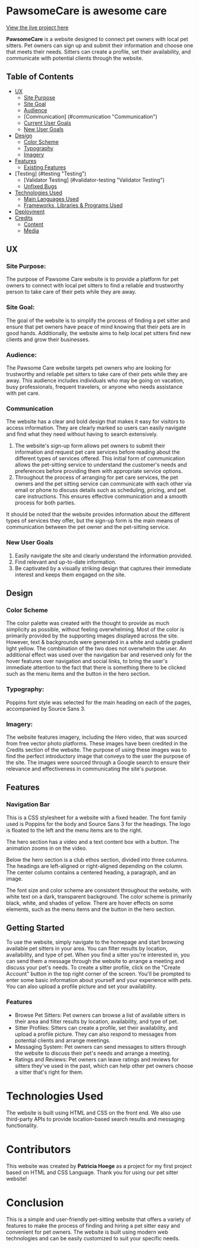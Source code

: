# PawsomeCare is awesome care
[View the live project here](https://patthoege.github.io/pawsome-care/)

**PawsomeCare** is a website designed to connect pet owners with local pet sitters. Pet owners can sign up and submit their information and choose one that meets their needs. Sitters can create a profile, set their availability, and communicate with potential clients through the website.

## Table of Contents
+ [UX](#ux "UX")
  + [Site Purpose](#site-purpose "Site Purpose")
  + [Site Goal](#site-goal "Site Goal")
  + [Audience](#audience "Audience")
  + [Communication] (#communication "Communication")
  + [Current User Goals](#current-user-goals "Current User Goals")
  + [New User Goals](#new-user-goals "New User Goals")
+ [Design](#design "Design")
  + [Color Scheme](#colour-scheme "Color Scheme")
  + [Typography](#typography "Typography")
  + [Imagery](#imagery "Imagery")
+ [Features](#features "Features")
  + [Existing Features](#existing-features "Existing Features")
+ [Testing] (#testing "Testing")
  + [Validator Testing] (#validator-testing "Validator Testing")
  + [Unfixed Bugs](#unfixed-bugs "Unfixed Bugs")
+ [Technologies Used](#technologies-used "Technologies Used")
  + [Main Languages Used](#main-languages-used "Main Languages Used")
  + [Frameworks, Libraries & Programs Used](#frameworks-libraries-programs-used "Frameworks, Libraries & Programs Used")
+ [Deployment](#deployment "Deployment")
+ [Credits](#credits "Credits")
  + [Content](#content "Content")
  + [Media](#media "Media")


## UX

### Site Purpose:
The purpose of Pawsome Care website is to provide a platform for pet owners to connect with local pet sitters to find a reliable and trustworthy person to take care of their pets while they are away.


### Site Goal:
The goal of the website is to simplify the process of finding a pet sitter and ensure that pet owners have peace of mind knowing that their pets are in good hands. Additionally, the website aims to help local pet sitters find new clients and grow their businesses.

### Audience:
The Pawsome Care website targets pet owners who are looking for trustworthy and reliable pet sitters to take care of their pets while they are away.  This audience includes individuals who may be going on vacation, busy professionals, frequent travelers, or anyone who needs assistance with pet care.

### Communication
 The website has a clear and bold design that makes it easy for visitors to access information. They are clearly marked so users can easily navigate and find what they need without having to search extensively.
1. The website's sign-up form allows pet owners to submit their information and request pet care services before reading about the different types of services offered. This initial form of communication allows the pet-sitting service to understand the customer's needs and preferences before providing them with appropriate service options.
  2. Throughout the process of arranging for pet care services, the pet owners and the pet sitting service can communicate with each other via email or phone to discuss details such as scheduling, pricing, and pet care instructions. This ensures effective communication and a smooth process for both parties.

It should be noted that the website provides information about the different types of services they offer, but the sign-up form is the main means of communication between the pet owner and the pet-sitting service.

### New User Goals
1. Easily navigate the site and clearly understand the information provided.
2. Find relevant and up-to-date information.
3. Be captivated by a visually striking design that captures their immediate interest and keeps them engaged on the site.

## Design

### Color Scheme
The color palette was created with the thought to provide as much simplicity as possible, without feeling overwhelming. Most of the color is primarily provided by the supporting images displayed across the site. However, text & backgrounds were generated in a white and subtle gradient light yellow. The combination of the two does not overwhelm the user.
An additional effect was used over the navigation bar and reserved only for the hover features over navigation and social links, to bring the user's immediate attention to the fact that there is something there to be clicked such as the menu items and the button in the hero section.

### Typography:
Poppins font style was selected for the main heading on each of the pages, accompanied by Source Sans 3. 

### Imagery:
The website features imagery, including the Hero video, that was sourced from free vector photo platforms. These images have been credited in the Credits section of the website. The purpose of using these images was to find the perfect introductory image that conveys to the user the purpose of the site. The images were sourced through a Google search to ensure their relevance and effectiveness in communicating the site's purpose.

## Features

### Navigation Bar
This is a CSS stylesheet for a website with a fixed header. The font family used is Poppins for the body and Source Sans 3 for the headings. The logo is floated to the left and the menu items are to the right. 

The hero section has a video and a text content box with a button. The animation zooms in on the video.

Below the hero section is a club ethos section, divided into three columns. The headings are left-aligned or right-aligned depending on the column. The center column contains a centered heading, a paragraph, and an image.

The font size and color scheme are consistent throughout the website, with white text on a dark, transparent background. The color scheme is primarily black, white, and shades of yellow. There are hover effects on some elements, such as the menu items and the button in the hero section.





## Getting Started
To use the website, simply navigate to the homepage and start browsing available pet sitters in your area. You can filter results by location, availability, and type of pet. When you find a sitter you're interested in, you can send them a message through the website to arrange a meeting and discuss your pet's needs.
To create a sitter profile, click on the "Create Account" button in the top right corner of the screen. You'll be prompted to enter some basic information about yourself and your experience with pets. You can also upload a profile picture and set your availability.

### Features
* Browse Pet Sitters: Pet owners can browse a list of available sitters in their area and filter results by location, availability, and type of pet.
* Sitter Profiles: Sitters can create a profile, set their availability, and upload a profile picture. They can also respond to messages from potential clients and arrange meetings.
* Messaging System: Pet owners can send messages to sitters through the website to discuss their pet's needs and arrange a meeting.
* Ratings and Reviews: Pet owners can leave ratings and reviews for sitters they've used in the past, which can help other pet owners choose a sitter that's right for them.

# Technologies Used
The website is built using HTML and CSS on the front end. We also use third-party APIs to provide location-based search results and messaging functionality.

# Contributors
This website was created by **Patricia Hoege** as a project for my first project based on HTML and CSS Language. 
Thank you for using our pet sitter website!

# Conclusion
This is a simple and user-friendly pet-sitting website that offers a variety of features to make the process of finding and hiring a pet sitter easy and convenient for pet owners. The website is built using modern web technologies and can be easily customized to suit your specific needs.

